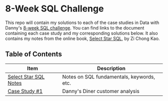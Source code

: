 # 8-Week SQL Challenge
This repo will contain my solutions to each of the case studies in Data with Danny's [8-week SQL challenge](https://8weeksqlchallenge.com/). You can find links to the document containing each case study and my corresponding solutions below. It also contains my notes from the online book, [Select Star SQL](https://selectstarsql.com/), by Zi Chong Kao. 

## Table of Contents
| Item | Description |
|------|-------------|
| [Select Star SQL Notes](https://github.com/r0hankrishnan/8-week-sql/tree/main/Select%20Star%20SQL%20Notes) | Notes on SQL fundamentals, keywords, etc. |
| [Case Study #1](https://github.com/r0hankrishnan/8-week-sql/tree/main/Case%20Study%20%231%20-%20Danny's%20Diner) | Danny's Diner customer analysis | 
